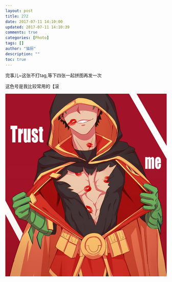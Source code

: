 ```yaml
---
layout: post
title: 272
date: 2017-07-11 14:10:00
updated: 2017-07-11 14:10:39
comments: true
categories: [Photo]
tags: []
author: "猫厨"
description: ""
toc: true
---
```


<p>完事儿~这张不打tag,等下四张一起拼图再发一次</p> 
<p>这色号是我比较常用的【滚<br /></p>

![](https://raw.githubusercontent.com/alicewish/meowchain247/master/img_cVZNdzJtQk9JV2NaanNaeUljemdoa3ROQ2k5djhqK0RLN3lhRkZzZ01jU3dtZUdUbm91YU5nPT0.jpg)